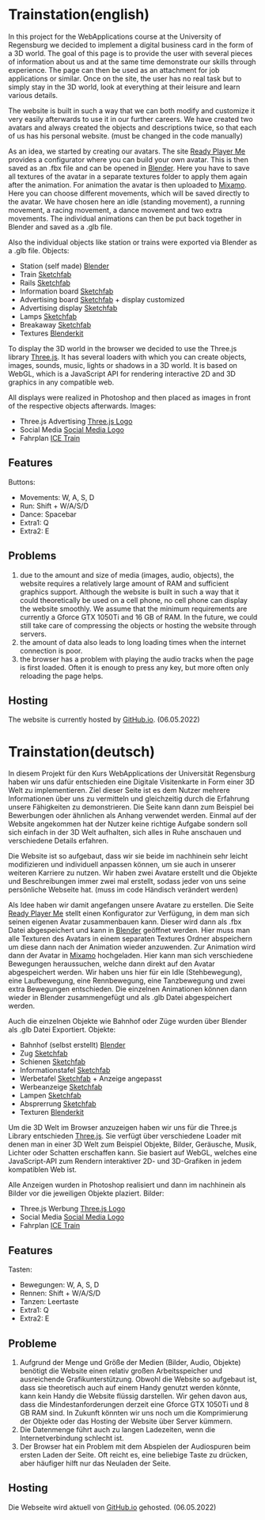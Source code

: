 # Trainstation(english)

In this project for the WebApplications course at the University of Regensburg we decided to implement a digital business card in the form of a 3D world. The goal of this page is to provide the user with several pieces of information about us and at the same time demonstrate our skills through experience. The page can then be used as an attachment for job applications or similar.
Once on the site, the user has no real task but to simply stay in the 3D world, look at everything at their leisure and learn various details.

The website is built in such a way that we can both modify and customize it very easily afterwards to use it in our further careers.
We have created two avatars and always created the objects and descriptions twice, so that each of us has his personal website. (must be changed in the code manually)

As an idea, we started by creating our avatars. The site [Ready Player Me](https://readyplayer.me) provides a configurator where you can build your own avatar. This is then saved as an .fbx file and can be opened in [Blender](https://www.blender.org). Here you have to save all textures of the avatar in a separate textures folder to apply them again after the animation. For animation the avatar is then uploaded to [Mixamo](https://www.mixamo.com). Here you can choose different movements, which will be saved directly to the avatar. We have chosen here an idle (standing movement), a running movement, a racing movement, a dance movement and two extra movements. The individual animations can then be put back together in Blender and saved as a .glb file.

Also the individual objects like station or trains were exported via Blender as a .glb file.
Objects:
- Station (self made) [Blender](https://www.blender.org)
- Train [Sketchfab](https://sketchfab.com)
- Rails [Sketchfab](https://sketchfab.com)
- Information board [Sketchfab](https://sketchfab.com)
- Advertising board [Sketchfab](https://sketchfab.com) + display customized
- Advertising display [Sketchfab](https://sketchfab.com)
- Lamps [Sketchfab](https://sketchfab.com)
- Breakaway [Sketchfab](https://sketchfab.com)
- Textures [Blenderkit](https://blenderkit.com)

To display the 3D world in the browser we decided to use the Three.js library [Three.js](https://threejs.org). It has several loaders with which you can create objects, images, sounds, music, lights or shadows in a 3D world. It is based on WebGL, which is a JavaScript API for rendering interactive 2D and 3D graphics in any compatible web.

All displays were realized in Photoshop and then placed as images in front of the respective objects afterwards.
Images:
- Three.js Advertising [Three.js Logo](https://discourse.threejs.org/t/three-js-svg-logo/21835)
- Social Media [Social Media Logo](https://de.freepik.com/vektoren-kostenlos/social-media-logo-sammlung_10363321.htm#query=social%20media%20icons&position=15&from_view=keyword)
- Fahrplan [ICE Train](https://www.test.de/file/image/15/15/a8ff082c-7f6a-4879-b6ce-134c58856db5-web/5730272_t202104062sb04_Bahn_600;a3-2.png)

## Features
Buttons:
- Movements: W, A, S, D
- Run: Shift + W/A/S/D
- Dance: Spacebar
- Extra1: Q
- Extra2: E

## Problems 

1. due to the amount and size of media (images, audio, objects), the website requires a relatively large amount of RAM and sufficient graphics support. Although the website is built in such a way that it could theoretically be used on a cell phone, no cell phone can display the website smoothly.
We assume that the minimum requirements are currently a Gforce GTX 1050Ti and 16 GB of RAM. In the future, we could still take care of compressing the objects or hosting the website through servers. 
2. the amount of data also leads to long loading times when the internet connection is poor. 
3. the browser has a problem with playing the audio tracks when the page is first loaded. Often it is enough to press any key, but more often only reloading the page helps.

## Hosting

The website is currently hosted by [GitHub.io](https://leuchtreklamen-junior.github.io/webapplication-starter/). (06.05.2022)


# Trainstation(deutsch)

In diesem Projekt für den Kurs WebApplications der Universität Regensburg haben wir uns dafür entschieden eine Digitale Visitenkarte in Form einer 3D Welt zu implementieren. Ziel dieser Seite ist es dem Nutzer mehrere Informationen über uns zu vermitteln und gleichzeitig durch die Erfahrung unsere Fähigkeiten zu demonstrieren. Die Seite kann dann zum Beispiel bei Bewerbungen oder ähnlichen als Anhang verwendet werden.
Einmal auf der Website angekommen hat der Nutzer keine richtige Aufgabe sondern soll sich einfach in der 3D Welt aufhalten, sich alles in Ruhe anschauen und verschiedene Details erfahren.

Die Website ist so aufgebaut, dass wir sie beide im nachhinein sehr leicht modifizieren und individuell anpassen können, um sie auch in unserer weiteren Karriere zu nutzen.
Wir haben zwei Avatare erstellt und die Objekte und Beschreibungen immer zwei mal erstellt, sodass jeder von uns seine persönliche Webseite hat. (muss im code Händisch verändert werden)

Als Idee haben wir damit angefangen unsere Avatare zu erstellen. Die Seite [Ready Player Me](https://readyplayer.me) stellt einen Konfigurator zur Verfügung, in dem man sich seinen eigenen Avatar zusammenbauen kann. Dieser wird dann als .fbx Datei abgespeichert und kann in [Blender](https://www.blender.org) geöffnet werden. Hier muss man alle Texturen des Avatars in einem separaten Textures Ordner abspeichern um diese dann nach der Animation wieder anzuwenden. Zur Animation wird dann der Avatar in [Mixamo](https://www.mixamo.com) hochgeladen. Hier kann man sich verschiedene Bewegungen heraussuchen, welche dann direkt auf den Avatar abgespeichert werden. Wir haben uns hier für ein Idle (Stehbewegung), eine Laufbewegung, eine Rennbewegung, eine Tanzbewegung und zwei extra Bewegungen entschieden. Die einzelnen Animationen können dann wieder in Blender zusammengefügt und als .glb Datei abgespeichert werden.

Auch die einzelnen Objekte wie Bahnhof oder Züge wurden über Blender als .glb Datei Exportiert.
Objekte:
- Bahnhof (selbst erstellt) [Blender](https://www.blender.org)
- Zug [Sketchfab](https://sketchfab.com)
- Schienen [Sketchfab](https://sketchfab.com)
- Informationstafel [Sketchfab](https://sketchfab.com)
- Werbetafel [Sketchfab](https://sketchfab.com) + Anzeige angepasst
- Werbeanzeige [Sketchfab](https://sketchfab.com)
- Lampen [Sketchfab](https://sketchfab.com)
- Absprerrung [Sketchfab](https://sketchfab.com)
- Texturen [Blenderkit](https://blenderkit.com)

Um die 3D Welt im Browser anzuzeigen haben wir uns für die Three.js Library entschieden [Three.js](https://threejs.org). Sie verfügt über verschiedene Loader mit denen man in einer 3D Welt zum Beispiel Objekte, Bilder, Geräusche, Musik, Lichter oder Schatten erschaffen kann. Sie basiert auf WebGL, welches eine JavaScript-API zum Rendern interaktiver 2D- und 3D-Grafiken in jedem kompatiblen Web ist.

Alle Anzeigen wurden in Photoshop realisiert und dann im nachhinein als Bilder vor die jeweiligen Objekte plaziert.
Bilder:
- Three.js Werbung [Three.js Logo](https://discourse.threejs.org/t/three-js-svg-logo/21835)
- Social Media [Social Media Logo](https://de.freepik.com/vektoren-kostenlos/social-media-logo-sammlung_10363321.htm#query=social%20media%20icons&position=15&from_view=keyword)
- Fahrplan [ICE Train](https://www.test.de/file/image/15/15/a8ff082c-7f6a-4879-b6ce-134c58856db5-web/5730272_t202104062sb04_Bahn_600;a3-2.png)

## Features
Tasten:
- Bewegungen: W, A, S, D
- Rennen: Shift + W/A/S/D
- Tanzen: Leertaste
- Extra1: Q
- Extra2: E

## Probleme 

1. Aufgrund der Menge und Größe der Medien (Bilder, Audio, Objekte) benötigt die Website einen relativ großen Arbeitsspeicher und ausreichende Grafikunterstützung. Obwohl die Website so aufgebaut ist, dass sie theoretisch auch auf einem Handy genutzt werden könnte, kann kein Handy die Website flüssig darstellen.
Wir gehen davon aus, dass die Mindestanforderungen derzeit eine Gforce GTX 1050Ti und 8 GB RAM sind. In Zukunft könnten wir uns noch um die Komprimierung der Objekte oder das Hosting der Website über Server kümmern. 
2.  Die Datenmenge führt auch zu langen Ladezeiten, wenn die Internetverbindung schlecht ist. 
3.  Der Browser hat ein Problem mit dem Abspielen der Audiospuren beim ersten Laden der Seite. Oft reicht es, eine beliebige Taste zu drücken, aber häufiger hilft nur das Neuladen der Seite.


## Hosting

Die Webseite wird aktuell von [GitHub.io](https://leuchtreklamen-junior.github.io/webapplication-starter/) gehosted. (06.05.2022)





